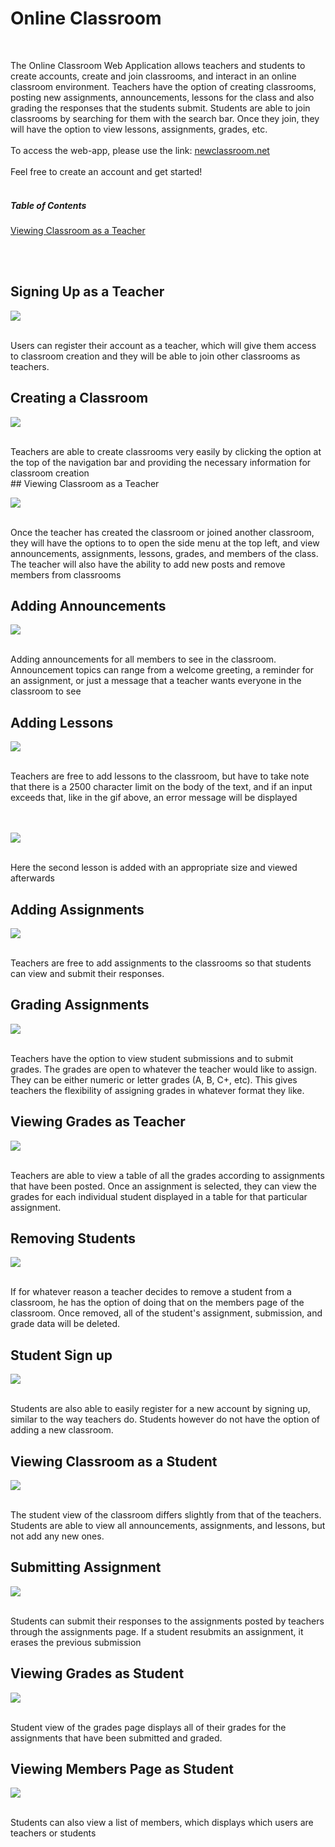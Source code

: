 # Online Classroom 

<br>

The Online Classroom Web Application allows teachers and students to create accounts, create and join classrooms, and interact in an online classroom environment. Teachers have the option of creating classrooms, posting new assignments, announcements, lessons for the class and also grading the responses that the students submit. Students are able to join classrooms by searching for them with the search bar. Once they join, they will have the option to view lessons, assignments, grades, etc.
<br><br>
To access the web-app, please use the link: [newclassroom.net](https://newclassroom.net)
<br><br>
Feel free to create an account and get started!
<br><br>

##### Table of Contents  
[Viewing Classroom as a Teacher](#view-classroom-as-teacher)

<br><br>

## Signing Up as a Teacher

![](images/teacher-signup.gif)

<br>
Users can register their account as a teacher, which will give them access to classroom creation and they will be able to join other classrooms as teachers.
<br>

## Creating a Classroom

![](images/creating-classroom-as-teacher.gif)

<br>
Teachers are able to create classrooms very easily by clicking the option at the top of the navigation bar and providing the necessary information for classroom creation
<br>

<a name="view-classroom-as-teacher"/>
## Viewing Classroom as a Teacher

![](images/viewing-classroom-as-teacher.gif)

<br>
Once the teacher has created the classroom or joined another classroom, they will have the options to to open the side menu at the top left, and view announcements, assignments, lessons, grades, and members of the class. The teacher will also have the ability to add new posts and remove members from classrooms
<br>

## Adding Announcements

![](images/adding-announcements.gif)

<br>
Adding announcements for all members to see in the classroom. Announcement topics can range from a welcome greeting, a reminder for an assignment, or just a message that a teacher wants everyone in the classroom to see
<br>

## Adding Lessons

![](images/adding-lessons-with-error.gif)

<br>
Teachers are free to add lessons to the classroom, but have to take note that there is a 2500 character limit on the body of the text, and if an input exceeds that, like in the gif above, an error message will be displayed
<br>
<br>
<br>

![](images/adding-lesson.gif)

<br>
Here the second lesson is added with an appropriate size and viewed afterwards
<br>

## Adding Assignments

![](images/adding-assignments.gif)

<br>
Teachers are free to add assignments to the classrooms so that students can view and submit their responses.
<br>

## Grading Assignments
![](images/grading-assignments.gif)

<br>
Teachers have the option to view student submissions and to submit grades. The grades are open to whatever the teacher would like to assign. They can be either numeric or letter grades (A, B, C+, etc). This gives teachers the flexibility of assigning grades in whatever format they like.
<br>

## Viewing Grades as Teacher
![](images/viewing-grades-as-teacher.gif)

<br>
Teachers are able to view a table of all the grades according to assignments that have been posted. Once an assignment is selected, they can view the grades for each individual student displayed in a table for that particular assignment.
<br>

## Removing Students
![](images/removing-student-from-classroom.gif)

<br>
If for whatever reason a teacher decides to remove a student from a classroom, he has the option of doing that on the members page of the classroom. Once removed, all of the student's assignment, submission, and grade data will be deleted.
<br>

## Student Sign up

![](images/student-signup.gif)

<br>
Students are also able to easily register for a new account by signing up, similar to the way teachers do. Students however do not have the option of adding a new classroom.
<br>

## Viewing Classroom as a Student

![](images/viewing-classroom-as-student.gif)

<br>
The student view of the classroom differs slightly from that of the teachers. Students are able to view all announcements, assignments, and lessons, but not add any new ones.
<br>

## Submitting Assignment

![](images/submitting-assignment.gif)

<br>
Students can submit their responses to the assignments posted by teachers through the assignments page. If a student resubmits an assignment, it erases the previous submission
<br>

## Viewing Grades as Student

![](images/viewing-grades-as-student.gif)

<br>
Student view of the grades page displays all of their grades for the assignments that have been submitted and graded.
<br>

## Viewing Members Page as Student

![](images/viewing-members-list-as-student.gif)

<br>
Students can also view a list of members, which displays which users are teachers or students
<br>
